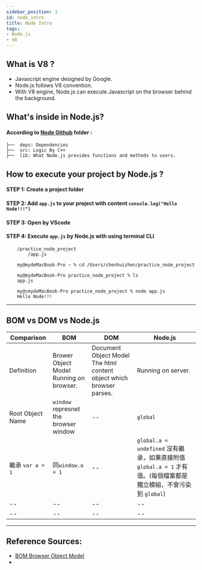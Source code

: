 ```yaml
---
sidebar_position: 1
id: node_intro
title: Node Intro
tags:
- Node.js
- V8
---
```


## What is V8 ?
- Javascript engine designed by Google. 
- Node.js follows V8 convention.
- With V8 engine, Node.js can execute Javascript on the browser behind the background.


## What's inside in Node.js?
#### According to [Node Github](https://github.com/nodejs/node) folder :

```
├──  deps: Dependencies
├──  src: Logic By C++
├──  lib: What Node.js provides functions and methods to users.

```

## How to execute your project by Node.js ?

#### STEP 1: Create a project folder 
#### STEP 2: Add `app.js` to your project with content `console.log("Hello Node!!!")`
#### STEP 3: Open by VScode
#### STEP 4: Execute `app.js` by Node.js with using terminal CLI

``` Folder Structure
    /practice_node_project
        /app.js
```

``` 
    my@mydeMacBook-Pro ~ % cd /Users/chenhuizhen/practice_node_project

    my@mydeMacBook-Pro practice_node_project % ls
    app.js

    my@cmydeMacBook-Pro practice_node_project % node app.js
    Hello Node!!!
```

---

## BOM vs DOM vs Node.js

|Comparison|BOM|DOM|Node.js|
|--|--|--|--|
|Definition|Brower Object Model<br/> Running on browser.|Document Object Model<br/>The html content object which browser parses.|Running on server.|
|Root Object Name|`window`<br/>represnet the browser window|--|`global`|
|繼承 `var a = 1`|同`window.a = 1`|--|`global.a = undefined` 沒有繼承，如果直接附值 `global.a = 1` 才有值。(每個檔案都是獨立模組，不會污染到 `global`)|
|--|--|--|--|
|--|--|--|--|


--- 
## Reference Sources:
- [BOM Browser Object Model](https://www.youtube.com/watch?v=kll5lN4Puhk)
- 